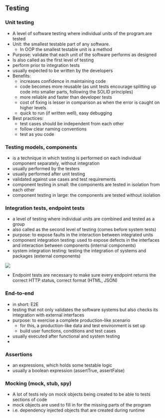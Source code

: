 ## Testing

### Unit testing
- A level of software testing where individual units of the program are tested
- Unit: the smallest testable part of any software.
	- In OOP the smallest testable unit is a method
- Purpose: validate that each unit of the software performs as designed
- Is also called as the first level of testing
- perform prior to integration tests
- usually expected to be written by the developers
- Benefits:
	- increases confidence in maintaining code
	- code becomes more reusable (as unit tests encourage splitting up code into smaller parts, following the SOLID principles)
	- more reliable and faster than developer tests
	- cost of fixing is lesser in comparison as when the error is caught on higher levels
	- quick to run (if written well), easy debugging
- Best practices:
	- test cases should be independent from each other
	- follow clear naming conventions
	- test as you code

### Testing models, components
- is a technique in which testing is performed on each individual component separately, without integration
- usually performed by the testers
- usually performed after unit testing
- validated against use cases and test requirements
- component testing in small: the components are tested in isolation from each other
- component testing in large: the components are tested without isolation

### Integration tests, endpoint tests
- a level of testing where individual units are combined and tested as a group
- also called as the second level of testing (comes before system tests)
- purpose: to expose faults in the interaction between integrated units
- component integration testing: used to expose defects in the interfaces and interaction between components (internal components)
- system integration testing: testing the integration of systems and packages (external components)

![](https://media.giphy.com/media/3o7rbPDRHIHwbmcOBy/giphy.gif)

- Endpoint tests are necessary to make sure every endpoint returns the correct HTTP status, correct format (HTML, JSON)

### End-to-end

- in short: E2E
- testing that not only validates the software systems but also checks its integration with external interfaces
- purpose: to exercise a complete production-like scenario
	- for this, a production-like data and test environment is set up
	- build user functions, conditions and test cases
- usually executed after functional and system testing
- 

### Assertions
- an expressions, which holds some testable logic
- usually a boolean expression (assertTrue, assertFalse)

### Mocking (mock, stub, spy)
- A lot of tests rely on mock objects being created to be able to tests sections of code
- mock objects are used to fill in for the missing parts of the program
- i.e. dependency injected objects that are created during runtime